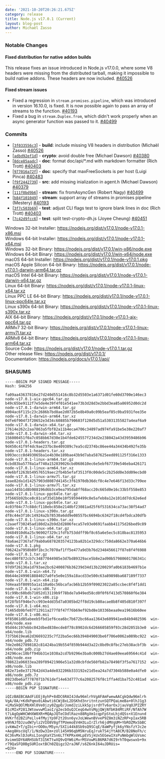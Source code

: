```yaml
---
date: '2021-10-20T20:26:21.675Z'
category: release
title: Node.js v17.0.1 (Current)
layout: blog-post
author: Michaël Zasso
---
```


### Notable Changes

#### Fixed distribution for native addon builds

This release fixes an issue introduced in Node.js v17.0.0, where some V8 headers
were missing from the distributed tarball, making it impossible to build native
addons. These headers are now included. [#40526](https://github.com/nodejs/node/pull/40526)

#### Fixed stream issues

- Fixed a regression in `stream.promises.pipeline`, which was introduced in version
  16.10.0, is fixed. It is now possible again to pass an array of streams to the
  function. [#40193](https://github.com/nodejs/node/pull/40193)
- Fixed a bug in `stream.Duplex.from`, which didn't work properly when an async
  generator function was passed to it. [#40499](https://github.com/nodejs/node/pull/40499)

### Commits

- \[[`3f033556c3`](https://github.com/nodejs/node/commit/3f033556c3)] - **build**: include missing V8 headers in distribution (Michaël Zasso) [#40526](https://github.com/nodejs/node/pull/40526)
- \[[`adbd92ef1d`](https://github.com/nodejs/node/commit/adbd92ef1d)] - **crypto**: avoid double free (Michael Dawson) [#40380](https://github.com/nodejs/node/pull/40380)
- \[[`8dce85aadc`](https://github.com/nodejs/node/commit/8dce85aadc)] - **doc**: format doc/api/\*.md with markdown formatter (Rich Trott) [#40403](https://github.com/nodejs/node/pull/40403)
- \[[`977016a72f`](https://github.com/nodejs/node/commit/977016a72f)] - **doc**: specify that maxFreeSockets is per host (Luigi Pinca) [#40483](https://github.com/nodejs/node/pull/40483)
- \[[`f9f2442739`](https://github.com/nodejs/node/commit/f9f2442739)] - **src**: add missing inialization in agent.h (Michael Dawson) [#40379](https://github.com/nodejs/node/pull/40379)
- \[[`111f0bd9b6`](https://github.com/nodejs/node/commit/111f0bd9b6)] - **stream**: fix fromAsyncGen (Robert Nagy) [#40499](https://github.com/nodejs/node/pull/40499)
- \[[`b84f101049`](https://github.com/nodejs/node/commit/b84f101049)] - **stream**: support array of streams in promises pipeline (Mestery) [#40193](https://github.com/nodejs/node/pull/40193)
- \[[`3f7c503b69`](https://github.com/nodejs/node/commit/3f7c503b69)] - **test**: adjust CLI flags test to ignore blank lines in doc (Rich Trott) [#40403](https://github.com/nodejs/node/pull/40403)
- \[[`7c42d9fcc6`](https://github.com/nodejs/node/commit/7c42d9fcc6)] - **test**: split test-crypto-dh.js (Joyee Cheung) [#40451](https://github.com/nodejs/node/pull/40451)

Windows 32-bit Installer: https://nodejs.org/dist/v17.0.1/node-v17.0.1-x86.msi \
Windows 64-bit Installer: https://nodejs.org/dist/v17.0.1/node-v17.0.1-x64.msi \
Windows 32-bit Binary: https://nodejs.org/dist/v17.0.1/win-x86/node.exe \
Windows 64-bit Binary: https://nodejs.org/dist/v17.0.1/win-x64/node.exe \
macOS 64-bit Installer: https://nodejs.org/dist/v17.0.1/node-v17.0.1.pkg \
macOS Apple Silicon 64-bit Binary: https://nodejs.org/dist/v17.0.1/node-v17.0.1-darwin-arm64.tar.gz \
macOS Intel 64-bit Binary: https://nodejs.org/dist/v17.0.1/node-v17.0.1-darwin-x64.tar.gz \
Linux 64-bit Binary: https://nodejs.org/dist/v17.0.1/node-v17.0.1-linux-x64.tar.xz \
Linux PPC LE 64-bit Binary: https://nodejs.org/dist/v17.0.1/node-v17.0.1-linux-ppc64le.tar.xz \
Linux s390x 64-bit Binary: https://nodejs.org/dist/v17.0.1/node-v17.0.1-linux-s390x.tar.xz \
AIX 64-bit Binary: https://nodejs.org/dist/v17.0.1/node-v17.0.1-aix-ppc64.tar.gz \
ARMv7 32-bit Binary: https://nodejs.org/dist/v17.0.1/node-v17.0.1-linux-armv7l.tar.xz \
ARMv8 64-bit Binary: https://nodejs.org/dist/v17.0.1/node-v17.0.1-linux-arm64.tar.xz \
Source Code: https://nodejs.org/dist/v17.0.1/node-v17.0.1.tar.gz \
Other release files: https://nodejs.org/dist/v17.0.1/ \
Documentation: https://nodejs.org/docs/v17.0.1/api/

### SHASUMS

```
-----BEGIN PGP SIGNED MESSAGE-----
Hash: SHA256

fa09aa43637816e27d240d551416c8b32d5503e1a6371d01fe60d3700e146ec3  node-v17.0.1-aix-ppc64.tar.gz
b49c65be9112f7e5de4e39f4f01e541ee73b3d28d3e2bbd3ea85a86952d0dc2d  node-v17.0.1-darwin-arm64.tar.gz
d004ac6f115c23c2686b7bd8ae2d072b5e8b49a0c09b5eaf85c0ba5931fee35e  node-v17.0.1-darwin-arm64.tar.xz
0dfe6f904f3f20652e3d34c60885b790603f120d5d51a53031355827a4eaf6a9  node-v17.0.1-darwin-x64.tar.gz
27614e262c2aa7863a5fbf82a11b4eca4706c34897ad974fa91be5e38e220af7  node-v17.0.1-darwin-x64.tar.xz
156000451f0a7c058bb67d30e1b4fde624557f234d2e238042a43d3959486b96  node-v17.0.1-headers.tar.gz
9d450c41f9f4dc9ae237bc8e409389c7ea5cd2374bc86ee44a34434b492fe35b  node-v17.0.1-headers.tar.xz
b993eccc0d493065ba1e4b30e189bae43b9d7aba587625eed891125f316e1333  node-v17.0.1-linux-arm64.tar.gz
6cbd83ba5778a1af740a152839026cbd068610ec6e5ebf67739e546eba426171  node-v17.0.1-linux-arm64.tar.xz
e9e6bf1263b549576519aec2fb4b5efaf3513f0c00de5c2b25dd0e3dd09ecbd0  node-v17.0.1-linux-armv7l.tar.gz
1eae82da1d14257903d8087d4145c3f61970db36dcf8c4e7e646f13d33c799ee  node-v17.0.1-linux-armv7l.tar.xz
aaa1445b1d8b988196d6b3ce9ea795da8ff68acc20c665d0e16c33b5f558e853  node-v17.0.1-linux-ppc64le.tar.gz
3f5665b92bce8c81caf35d1b0e10f59594499c8e5afeb8a12e101dd7dc62e6ed  node-v17.0.1-linux-ppc64le.tar.xz
4c03f04c77c88dcf110ebc858e2140bf23081ad25f6f531634ca73ac38f54ad7  node-v17.0.1-linux-s390x.tar.gz
df8c44e3f10c14924a2b78530a6dd9e08557bc6694bc6342f18cd4fbdca30dfb  node-v17.0.1-linux-s390x.tar.xz
c2aaef730245ad180d2a2b9d2d2806feca57e93e0691faabb41175d26bed9c89  node-v17.0.1-linux-x64.tar.gz
30484910d6a25c96902f329c1fdfb753ddff9bf8c65a6e5ec5c818bac8135953  node-v17.0.1-linux-x64.tar.xz
f8a6ae27367af79ab0a6878203574123ba82b1e329dcc750da8662e370a646b6  node-v17.0.1.pkg
f06242a7958b89f1bc3c7070af1ff5e477a9d3b76d2348456617f87e8f4f6988  node-v17.0.1.tar.gz
6ec480f872cb7c34877044985e3d7bd89329ace5b8e2ad90b57980601786341c  node-v17.0.1.tar.xz
97d9f26136a1d793ae2bc62400876b36239d34d13b220029fa0b6183b4697b1e  node-v17.0.1-win-x64.7z
0b644e2499018884027a0fe5e0e159a18acd33e500c63a89898ba687189f7337  node-v17.0.1-win-x64.zip
7d4eaa5f80955a1a110a6bc56bcafacb6b12b59f09023022a85ccbec8f4f1dd1  node-v17.0.1-win-x86.7z
91c99bc60bdb71052d13119b9f78bde7a949ed58cd0f0f6f413d570860f6e384  node-v17.0.1-win-x86.zip
bf28fb5f946e7cc993e4dd35d7a0305bd2ff8d19cb80acae8b8f405d810f397f  node-v17.0.1-x64.msi
f1465db9bfe87f12911a277f8f47f76b69ef92bd8e10336beaa9ea19616b60ee  node-v17.0.1-x86.msi
9f85861d85abeeb5fbd1ef6cea6bc7b672bc66aa13643e609941ee84b9402596  win-x64/node.exe
95d44c197ebbc042dbed838ecde8f78c8902dc6d266605859f93c28d2051b3e0  win-x64/node.lib
7375b619ea62d36693235c7f22ba5ec66b394849003be6f706e0062a089bc922  win-x64/node_pdb.7z
7de2e8627898182c81424ba19b554f859b944d3a22c8bd9c8fbc27eb38acbf3b  win-x64/node_pdb.zip
24296cec10bff94bb31e1038a2cd7b9296e3ba8c000b27d4ae69eea69564c41d  win-x86/node.exe
708622a96033ea289f09421906e51a32d0cbfde560fb82a78498f3f5a7617152  win-x86/node.lib
082e71e8e3717642d43a4de832206b333192e21d5ea24a7d7304b588e0a4dfe0  win-x86/node_pdb.7z
0923dbe6af7787071b761def14e63d777c6a2082576f8c1ffa4d1ba752c481ad  win-x86/node_pdb.zip
-----BEGIN PGP SIGNATURE-----

iQIzBAEBCAAdFiEEj8yhP+8dDC6RAI4Jdw96mlrhVgAFAmFwewAACgkQdw96mlrh
VgA/8A/+KdkPqmx0iAbwti6CWjBxL2DSKhd3nritntzunSQTPQaLmeBa+0lhJ1g3
+LMa5kQOlMbXHl0Ve0jzy0ZgpO/JomdJziLkkSpjsrdYTv6arOxJjauVqOJPZZRY
81cMIxP281JWtowvwM1aoI/g2ecbOuQJCeqG4wVsMgjQWjNfbK84MtiRF/NfAh7W
t7iAgOpWHCWHXW0XR+MQApJQTeCOdlRazn88RgXm1cqpFpStoLhjdQSs+X1Enund
HVKrfd2BZiPeLlv4fMyjYp9F2t2Osn6yvJoLWewnBVveP9Z8m3iNZzRP+pIax5RB
e9hNJfDJzudW7ylz2VIO8V8gfTPUemoEV4H3LuIrZlrh6jdMVgUM+YbROZMxSbBC
ivkWwZ+T/gIbi+rOO0o/M5yn/5XIi44k8Sb9sQ9SCqE/8aWPyfjk6yYNsfzYJc2e
+Aeg8HscUqT/1/NzDw3Im+zUl145H96qbM5NruEqJrukTS4jYtA8CM/B28NoFh/c
6C36vMxlDJoRsLIongXaYZSn6LTfKPRx4HLpEVSjkUx5EGewIXsPuNmbgWlGVsmc
XvimmSDY6ARHSUbT315KTtwXQ9vQYW6iMvrMSVowMiB6MA7d6I9rhT0qwswxb+9x
r79QaSFQ0BgSURIoxtBCh0ZQigz32raJNF/s6Z6nkI64uJDRUis=
=QJX+
-----END PGP SIGNATURE-----

```
